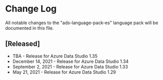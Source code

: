 # Change Log
All notable changes to the "ads-language-pack-es" language pack will be documented in this file.

## [Released]
* TBA - Release for Azure Data Studio 1.35
* December 14, 2021 - Release for Azure Data Studio 1.34
* September 2, 2021 - Release for Azure Data Studio 1.33
* May 21, 2021 - Release for Azure Data Studio 1.29
